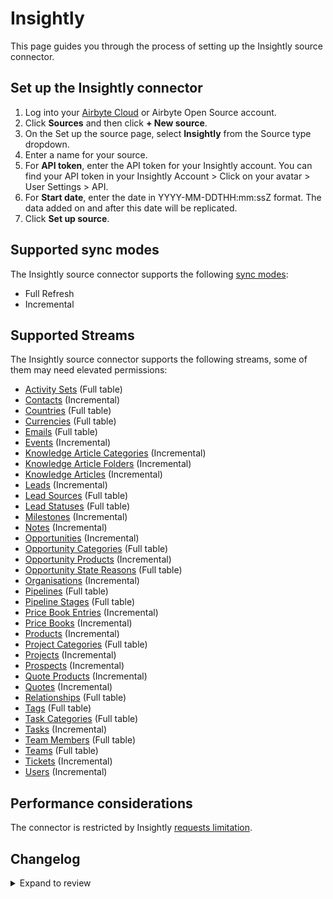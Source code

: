 # Insightly

This page guides you through the process of setting up the Insightly source connector.

## Set up the Insightly connector

1. Log into your [Airbyte Cloud](https://cloud.airbyte.com/workspaces) or Airbyte Open Source account.
2. Click **Sources** and then click **+ New source**.
3. On the Set up the source page, select **Insightly** from the Source type dropdown.
4. Enter a name for your source.
5. For **API token**, enter the API token for your Insightly account. You can find your API token in your Insightly Account > Click on your avatar > User Settings > API.
6. For **Start date**, enter the date in YYYY-MM-DDTHH:mm:ssZ format. The data added on and after this date will be replicated.
7. Click **Set up source**.

## Supported sync modes

The Insightly source connector supports the following [sync modes](https://docs.airbyte.com/cloud/core-concepts#connection-sync-modes):

- Full Refresh
- Incremental

## Supported Streams

The Insightly source connector supports the following streams, some of them may need elevated permissions:

- [Activity Sets](https://api.na1.insightly.com/v3.1/#!/ActivitySets/GetActivitySets) \(Full table\)
- [Contacts](https://api.na1.insightly.com/v3.1/#!/Contacts/GetEntities) \(Incremental\)
- [Countries](https://api.na1.insightly.com/v3.1/#!/Countries/GetCountries) \(Full table\)
- [Currencies](https://api.na1.insightly.com/v3.1/#!/Currencies/GetCurrencies) \(Full table\)
- [Emails](https://api.na1.insightly.com/v3.1/#!/Emails/GetEntities) \(Full table\)
- [Events](https://api.na1.insightly.com/v3.1/#!/Events/GetEntities) \(Incremental\)
- [Knowledge Article Categories](https://api.na1.insightly.com/v3.1/#!/KnowledgeArticleCategories/GetEntities) \(Incremental\)
- [Knowledge Article Folders](https://api.na1.insightly.com/v3.1/#!/KnowledgeArticleFolders/GetEntities) \(Incremental\)
- [Knowledge Articles](https://api.na1.insightly.com/v3.1/#!/KnowledgeArticles/GetEntities) \(Incremental\)
- [Leads](https://api.na1.insightly.com/v3.1/#!/Leads/GetEntities) \(Incremental\)
- [Lead Sources](https://api.na1.insightly.com/v3.1/#!/LeadSources/GetLeadSources) \(Full table\)
- [Lead Statuses](https://api.na1.insightly.com/v3.1/#!/LeadStatuses/GetLeadStatuses) \(Full table\)
- [Milestones](https://api.na1.insightly.com/v3.1/#!/Milestones/GetEntities) \(Incremental\)
- [Notes](https://api.na1.insightly.com/v3.1/#!/Notes/GetEntities) \(Incremental\)
- [Opportunities](https://api.na1.insightly.com/v3.1/#!/Opportunities/GetEntities) \(Incremental\)
- [Opportunity Categories](https://api.na1.insightly.com/v3.1/#!/OpportunityCategories/GetOpportunityCategories) \(Full table\)
- [Opportunity Products](https://api.na1.insightly.com/v3.1/#!/OpportunityProducts/GetEntities) \(Incremental\)
- [Opportunity State Reasons](https://api.na1.insightly.com/v3.1/#!/OpportunityStateReasons/GetOpportunityStateReasons) \(Full table\)
- [Organisations](https://api.na1.insightly.com/v3.1/#!/Organisations/GetEntities) \(Incremental\)
- [Pipelines](https://api.na1.insightly.com/v3.1/#!/Pipelines/GetPipelines) \(Full table\)
- [Pipeline Stages](https://api.na1.insightly.com/v3.1/#!/PipelineStages/GetPipelineStages) \(Full table\)
- [Price Book Entries](https://api.na1.insightly.com/v3.1/#!/PriceBookEntries/GetEntities) \(Incremental\)
- [Price Books](https://api.na1.insightly.com/v3.1/#!/PriceBooks/GetEntities) \(Incremental\)
- [Products](https://api.na1.insightly.com/v3.1/#!/Products/GetEntities) \(Incremental\)
- [Project Categories](https://api.na1.insightly.com/v3.1/#!/ProjectCategories/GetProjectCategories) \(Full table\)
- [Projects](https://api.na1.insightly.com/v3.1/#!/Projects/GetEntities) \(Incremental\)
- [Prospects](https://api.na1.insightly.com/v3.1/#!/Prospects/GetEntities) \(Incremental\)
- [Quote Products](https://api.na1.insightly.com/v3.1/#!/QuoteProducts/GetEntities) \(Incremental\)
- [Quotes](https://api.na1.insightly.com/v3.1/#!/Quotes/GetEntities) \(Incremental\)
- [Relationships](https://api.na1.insightly.com/v3.1/#!/Relationships/GetRelationships) \(Full table\)
- [Tags](https://api.na1.insightly.com/v3.1/#!/Tags/GetTags) \(Full table\)
- [Task Categories](https://api.na1.insightly.com/v3.1/#!/TaskCategories/GetTaskCategories) \(Full table\)
- [Tasks](https://api.na1.insightly.com/v3.1/#!/Tasks/GetEntities) \(Incremental\)
- [Team Members](https://api.na1.insightly.com/v3.1/#!/TeamMembers/GetTeamMembers) \(Full table\)
- [Teams](https://api.na1.insightly.com/v3.1/#!/Teams/GetTeams) \(Full table\)
- [Tickets](https://api.na1.insightly.com/v3.1/#!/Tickets/GetEntities) \(Incremental\)
- [Users](https://api.na1.insightly.com/v3.1/#!/Users/GetUsers) \(Incremental\)

## Performance considerations

The connector is restricted by Insightly [requests limitation](https://api.na1.insightly.com/v3.1/#!/Overview/Introduction).

## Changelog

<details>
  <summary>Expand to review</summary>

| Version | Date       | Pull Request                                             | Subject                                                                         |
| :------ | :--------- | :------------------------------------------------------- | :------------------------------------------------------------------------------ |
| 0.3.27 | 2025-10-29 | [68537](https://github.com/airbytehq/airbyte/pull/68537) | Update dependencies |
| 0.3.26 | 2025-10-14 | [67374](https://github.com/airbytehq/airbyte/pull/67374) | Update dependencies |
| 0.3.25 | 2025-09-30 | [61132](https://github.com/airbytehq/airbyte/pull/61132) | Update dependencies |
| 0.3.24 | 2025-09-12 | [TBD](https://github.com/airbytehq/airbyte/pull/TBD) | Update to CDK v7 |
| 0.3.23 | 2025-05-24 | [60654](https://github.com/airbytehq/airbyte/pull/60654) | Update dependencies |
| 0.3.22 | 2025-05-10 | [58762](https://github.com/airbytehq/airbyte/pull/58762) | Update dependencies |
| 0.3.21 | 2025-04-19 | [58172](https://github.com/airbytehq/airbyte/pull/58172) | Update dependencies |
| 0.3.20 | 2025-04-12 | [57725](https://github.com/airbytehq/airbyte/pull/57725) | Update dependencies |
| 0.3.19 | 2025-04-05 | [57110](https://github.com/airbytehq/airbyte/pull/57110) | Update dependencies |
| 0.3.18 | 2025-03-29 | [56702](https://github.com/airbytehq/airbyte/pull/56702) | Update dependencies |
| 0.3.17 | 2025-03-22 | [55500](https://github.com/airbytehq/airbyte/pull/55500) | Update dependencies |
| 0.3.16 | 2025-03-01 | [54776](https://github.com/airbytehq/airbyte/pull/54776) | Update dependencies |
| 0.3.15 | 2025-02-24 | [54663](https://github.com/airbytehq/airbyte/pull/54663) | Remove stream_state interpolation from source-insightly |
| 0.3.14 | 2025-02-22 | [54312](https://github.com/airbytehq/airbyte/pull/54312) | Update dependencies |
| 0.3.13 | 2025-02-15 | [53827](https://github.com/airbytehq/airbyte/pull/53827) | Update dependencies |
| 0.3.12 | 2025-02-08 | [53246](https://github.com/airbytehq/airbyte/pull/53246) | Update dependencies |
| 0.3.11 | 2025-02-01 | [52748](https://github.com/airbytehq/airbyte/pull/52748) | Update dependencies |
| 0.3.10 | 2025-01-25 | [52257](https://github.com/airbytehq/airbyte/pull/52257) | Update dependencies |
| 0.3.9 | 2025-01-18 | [51814](https://github.com/airbytehq/airbyte/pull/51814) | Update dependencies |
| 0.3.8 | 2025-01-11 | [51161](https://github.com/airbytehq/airbyte/pull/51161) | Update dependencies |
| 0.3.7 | 2024-12-28 | [50631](https://github.com/airbytehq/airbyte/pull/50631) | Update dependencies |
| 0.3.6 | 2024-12-21 | [50087](https://github.com/airbytehq/airbyte/pull/50087) | Update dependencies |
| 0.3.5 | 2024-12-14 | [49646](https://github.com/airbytehq/airbyte/pull/49646) | Update dependencies |
| 0.3.4 | 2024-12-12 | [49243](https://github.com/airbytehq/airbyte/pull/49243) | Update dependencies |
| 0.3.3 | 2024-12-11 | [48288](https://github.com/airbytehq/airbyte/pull/48288) | Starting with this version, the Docker image is now rootless. Please note that this and future versions will not be compatible with Airbyte versions earlier than 0.64 |
| 0.3.2 | 2024-10-29 | [47917](https://github.com/airbytehq/airbyte/pull/47917) | Update dependencies |
| 0.3.1 | 2024-08-16 | [44196](https://github.com/airbytehq/airbyte/pull/44196) | Bump source-declarative-manifest version |
| 0.3.0 | 2024-08-15 | [44140](https://github.com/airbytehq/airbyte/pull/44140) | Refactor connector to manifest-only format |
| 0.2.16 | 2024-08-10 | [43646](https://github.com/airbytehq/airbyte/pull/43646) | Update dependencies |
| 0.2.15 | 2024-08-03 | [43206](https://github.com/airbytehq/airbyte/pull/43206) | Update dependencies |
| 0.2.14 | 2024-07-27 | [42785](https://github.com/airbytehq/airbyte/pull/42785) | Update dependencies |
| 0.2.13 | 2024-07-20 | [42203](https://github.com/airbytehq/airbyte/pull/42203) | Update dependencies |
| 0.2.12 | 2024-07-13 | [41747](https://github.com/airbytehq/airbyte/pull/41747) | Update dependencies |
| 0.2.11 | 2024-07-10 | [41596](https://github.com/airbytehq/airbyte/pull/41596) | Update dependencies |
| 0.2.10 | 2024-07-09 | [41249](https://github.com/airbytehq/airbyte/pull/41249) | Update dependencies |
| 0.2.9 | 2024-07-06 | [40887](https://github.com/airbytehq/airbyte/pull/40887) | Update dependencies |
| 0.2.8 | 2024-06-25 | [40271](https://github.com/airbytehq/airbyte/pull/40271) | Update dependencies |
| 0.2.7 | 2024-06-22 | [40153](https://github.com/airbytehq/airbyte/pull/40153) | Update dependencies |
| 0.2.6 | 2024-06-06 | [39307](https://github.com/airbytehq/airbyte/pull/39307) | [autopull] Upgrade base image to v1.2.2 |
| 0.2.5 | 2024-05-14 | [38140](https://github.com/airbytehq/airbyte/pull/38140) | Make compatible with builder |
| 0.2.4 | 2024-04-19 | [37177](https://github.com/airbytehq/airbyte/pull/37177) | Updating to 0.80.0 CDK |
| 0.2.3 | 2024-04-18 | [37177](https://github.com/airbytehq/airbyte/pull/37177) | Manage dependencies with Poetry. |
| 0.2.2 | 2024-04-15 | [37177](https://github.com/airbytehq/airbyte/pull/37177) | Base image migration: remove Dockerfile and use the python-connector-base image |
| 0.2.1 | 2024-04-12 | [37177](https://github.com/airbytehq/airbyte/pull/37177) | schema descriptions |
| 0.2.0 | 2023-10-23 | [31162](https://github.com/airbytehq/airbyte/pull/31162) | Migrate to low-code framework |
| 0.1.3 | 2023-05-15 | [26079](https://github.com/airbytehq/airbyte/pull/26079) | Make incremental syncs timestamp inclusive |
| 0.1.2 | 2023-03-23 | [24422](https://github.com/airbytehq/airbyte/pull/24422) | Fix incremental timedelta causing missing records |
| 0.1.1 | 2022-11-11 | [19356](https://github.com/airbytehq/airbyte/pull/19356) | Fix state date parse bug |
| 0.1.0 | 2022-10-19 | [18164](https://github.com/airbytehq/airbyte/pull/18164) | Release Insightly CDK Connector |

</details>
